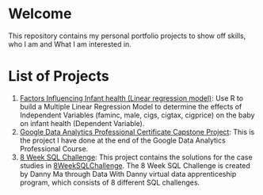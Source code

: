 # Welcome
This repository contains my personal portfolio projects to show off skills, who I am and What I am interested in.

# List of Projects
1. [Factors Influencing Infant health (Linear regression model)](https://github.com/linhdan2109/Portfolio_Projects/tree/main/Factors%20Influencing%20Infant%20health%20(Linear%20regression%20model)): Use R to build a Multiple Linear Regression Model to determine the effects of Independent Variables (faminc, male, cigs, cigtax, cigprice) on the baby on infant health (Dependent Variable). 
2. [Google Data Analytics Professional Certificate Capstone Project](https://github.com/linhdan2109/Portfolio_Projects/tree/main/Google%20Data%20Analytics%20Professional%20Certificate%20Capstone%20Project): This is the project I have done at the end of the Google Data Analytics Professional Course. 
3. [8 Week SQL Challenge](https://github.com/linhdan2109/Portfolio_Projects/tree/main/8-Week-SQL-Challenge): This project contains the solutions for the case studies in [8WeekSQLChallenge](https://8weeksqlchallenge.com/). The 8 Week SQL Challenge is created by Danny Ma through Data With Danny virtual data apprenticeship program, which consists of 8 different SQL challenges.
